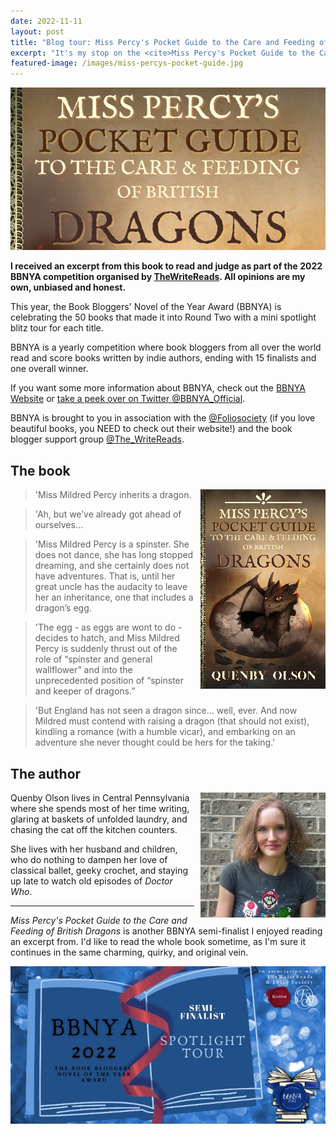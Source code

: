 ```yaml
---
date: 2022-11-11
layout: post
title: "Blog tour: Miss Percy's Pocket Guide to the Care and Feeding of British Dragons, by Quenby Olson - spotlight"
excerpt: "It's my stop on the <cite>Miss Percy's Pocket Guide to the Care and Feeding of British Dragons</cite> blog tour. Find out about the book and the author."
featured-image: /images/miss-percys-pocket-guide.jpg
---
```


![Miss Percy's Pocket Guide to the Care and Feeding of British Dragons](/images/miss-percys-pocket-guide.jpg)

**I received an excerpt from this book to read and judge as part of the 2022 BBNYA competition organised by [TheWriteReads](https://www.thewritereads.com/). All opinions are my own, unbiased and honest.**

This year, the Book Bloggers' Novel of the Year Award (BBNYA) is celebrating the 50 books that made it into Round Two with a mini spotlight blitz tour for each title.

BBNYA is a yearly competition where book bloggers from all over the world read and score books written by indie authors, ending with 15 finalists and one overall winner.

If you want some more information about BBNYA, check out the [BBNYA Website](https://www.bbnya.com/) or [take a peek over on Twitter @BBNYA_Official](https://twitter.com/bbnya_official/).

BBNYA is brought to you in association with the [@Foliosociety](https://twitter.com/foliosociety/) (if you love beautiful books, you NEED to check out their website!) and the book blogger support group [@The_WriteReads](https://twitter.com/the_writereads/).

## The book

<img src="/images/miss-percys-pocket-guide-200.jpg" alt="Miss Percy's Pocket Guide to the Care and Feeding of British Dragons" style="float: right; margin-bottom: 10px; margin-left: 10px;">

> 'Miss Mildred Percy inherits a dragon.

> 'Ah, but we’ve already got ahead of ourselves...

> 'Miss Mildred Percy is a spinster. She does not dance, she has long stopped dreaming, and she certainly does not have adventures. That is, until her great uncle has the audacity to leave her an inheritance, one that includes a dragon’s egg.

> 'The egg - as eggs are wont to do - decides to hatch, and Miss Mildred Percy is suddenly thrust out of the role of “spinster and general wallflower” and into the unprecedented position of “spinster and keeper of dragons.”

> 'But England has not seen a dragon since... well, ever. And now Mildred must contend with raising a dragon (that should not exist), kindling a romance (with a humble vicar), and embarking on an adventure she never thought could be hers for the taking.'

## The author

<img src="/images/quenby-olson-200.jpg" alt="Quenby Olson" style="float: right; margin-bottom: 10px; margin-left: 10px;">

Quenby Olson lives in Central Pennsylvania where she spends most of her time writing, glaring at baskets of unfolded laundry, and chasing the cat off the kitchen counters.

She lives with her husband and children, who do nothing to dampen her love of classical ballet, geeky crochet, and staying up late to watch old episodes of <cite>Doctor Who</cite>.

---

<cite>Miss Percy's Pocket Guide to the Care and Feeding of British Dragons</cite> is another BBNYA semi-finalist I enjoyed reading an excerpt from. I'd like to read the whole book sometime, as I'm sure it continues in the same charming, quirky, and original vein.

![BBNYA semi-finalists' spotlight blog tour banner](/images/bbnya-2022-banner.jpg)
